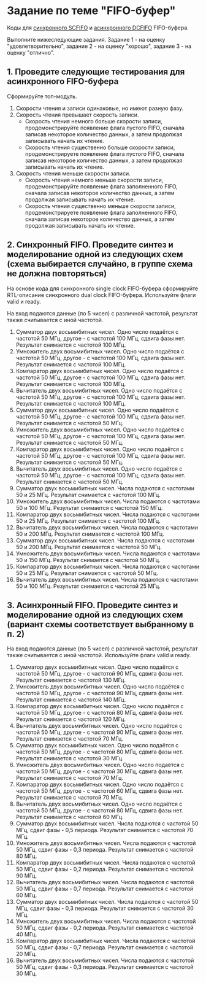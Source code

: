 # Задание по теме "FIFO-буфер"

Коды для [синхронного SCFIFO](https://github.com/einmpei/course_vlsidesign/tree/main/ASIC%20design/FIFO/Sync_FIFO/rtl) и [асинхронного DCFIFO](https://github.com/einmpei/course_vlsidesign/tree/main/ASIC%20design/FIFO/Async_FIFO/rtl) FIFO-буфера.

Выполните нижеследующие задания. Задание 1 - на оценку "удовлетворительно", задание 2 - на оценку "хорошо", задание 3 - на оценку "отлично".

## 1. Проведите следующие тестирования для асинхронного FIFO-буфера

Сформируйте топ-модуль.

1. Скорости чтения и записи одинаковые, но имеют разную фазу.
2. Скорость чтения превышает скорость записи.
    - Скорость чтения немного больше скорости записи, продемонстрируйте появление флага пустого FIFO, сначала записав некоторое количество данных, а затем продолжая записывать начать их чтение.
    - Скорость чтения существенно больше скорости записи, продемонстрируете появление флага пустого FIFO, сначала записав некоторое количество данных, а затем продолжая записывать начать их чтение.
3. Скорость чтения меньше скорости записи.
    - Скорость чтения немного меньше скорости записи, продемонстрируйте появление флага заполненного FIFO, сначала записав некоторое количество данных, а затем продолжая записывать начать их чтение.
    - Скорость чтения существенно меньше скорости записи, продемонстрируете появление флага заполненного FIFO, сначала записав некоторое количество данных, а затем продолжая записывать начать их чтение.

## 2. Синхронный FIFO. Проведите синтез и моделирование одной из следующих схем (схема выбирается случайно, в группе схема не должна повторяться)

На основе кода для синхронного single clock FIFO-буфера сформируйте RTL-описание синхронного dual clock FIFO-буфера. Используйте флаги valid и ready.

На вход подаются данные (по 5 чисел) с различной частотой, результат также считывается с иной частотой.

1. Сумматор двух восьмибитных чисел. Одно число подаётся с частотой 50 МГц, другое - с частотой 100 МГц, сдвига фазы нет. Результат снимается с частотой 100 МГц.
2. Умножитель двух восьмибитных чисел. Одно число подаётся с частотой 50 МГц, другое - с частотой 100 МГц, сдвига фазы нет. Результат снимается с частотой 100 МГц.
3. Компаратор двух восьмибитных чисел. Одно число подаётся с частотой 50 МГц, другое - с частотой 100 МГц, сдвига фазы нет. Результат снимается с частотой 100 МГц.
4. Вычитатель двух восьмибитных чисел.  Одно число подаётся с частотой 50 МГц, другое - с частотой 100 МГц, сдвига фазы нет. Результат снимается с частотой 100 МГц.
5. Сумматор двух восьмибитных чисел. Одно число подаётся с частотой 50 МГц, другое - с частотой 100 МГц, сдвига фазы нет. Результат снимается с частотой 50 МГц.
6. Умножитель двух восьмибитных чисел. Одно число подаётся с частотой 50 МГц, другое - с частотой 100 МГц, сдвига фазы нет. Результат снимается с частотой 50 МГц.
7. Компаратор двух восьмибитных чисел. Одно число подаётся с частотой 50 МГц, другое - с частотой 100 МГц, сдвига фазы нет. Результат снимается с частотой 50 МГц.
8. Вычитатель двух восьмибитных чисел.  Одно число подаётся с частотой 50 МГц, другое - с частотой 100 МГц, сдвига фазы нет. Результат снимается с частотой 50 МГц.
9. Сумматор двух восьмибитных чисел. Числа подаются с частотами 50 и 25 МГц. Результат снимается с частотой 100 МГц.
10. Умножитель двух восьмибитных чисел. Числа подаются с частотами 50 и 100 МГц. Результат снимается с частотой 150 МГц.
11. Компаратор двух восьмибитных чисел. Числа подаются с частотами 50 и 25 МГц. Результат снимается с частотой 100 МГц.
12. Вычитатель двух восьмибитных чисел. Числа подаются с частотами 50 и 200 МГц. Результат снимается с частотой 100 МГц.
13. Сумматор двух восьмибитных чисел. Числа подаются с частотами 50 и 200 МГц. Результат снимается с частотой 50 МГц.
14. Умножитель двух восьмибитных чисел. Числа подаются с частотами 50 и 150 МГц. Результат снимается с частотой 50 МГц.
15. Компаратор двух восьмибитных чисел. Числа подаются с частотами 50 и 25 МГц. Результат снимается с частотой 50 МГц.
16. Вычитатель двух восьмибитных чисел. Числа подаются с частотами 50 и 100 МГц. Результат снимается с частотой 25 МГц.

## 3. Асинхронный FIFO. Проведите синтез и моделирование одной из следующих схем (вариант схемы соответствует выбранному в п. 2)

На вход подаются данные (по 5 чисел) с различной частотой, результат также считывается с иной частотой. Используйте флаги valid и ready.

1. Сумматор двух восьмибитных чисел. Одно число подаётся с частотой 50 МГц, другое - с частотой 90 МГц, сдвига фазы нет. Результат снимается с частотой 130 МГц.
2. Умножитель двух восьмибитных чисел. Одно число подаётся с частотой 50 МГц, другое - с частотой 90 МГц, сдвига фазы нет. Результат снимается с частотой 140 МГц.
3. Компаратор двух восьмибитных чисел. Одно число подаётся с частотой 50 МГц, другое - с частотой 80 МГц, сдвига фазы нет. Результат снимается с частотой 120 МГц.
4. Вычитатель двух восьмибитных чисел.  Одно число подаётся с частотой 50 МГц, другое - с частотой 90 МГц, сдвига фазы нет. Результат снимается с частотой 70 МГц.
5. Сумматор двух восьмибитных чисел. Одно число подаётся с частотой 50 МГц, другое - с частотой 80 МГц, сдвига фазы нет. Результат снимается с частотой 30 МГц.
6. Умножитель двух восьмибитных чисел. Одно число подаётся с частотой 50 МГц, другое - с частотой 30 МГц, сдвига фазы нет. Результат снимается с частотой 70 МГц.
7. Компаратор двух восьмибитных чисел. Одно число подаётся с частотой 50 МГц, другое - с частотой 60 МГц, сдвига фазы нет. Результат снимается с частотой 70 МГц.
8. Вычитатель двух восьмибитных чисел.  Одно число подаётся с частотой 50 МГц, другое - с частотой 80 МГц, сдвига фазы нет. Результат снимается с частотой 60 МГц.
9. Сумматор двух восьмибитных чисел. Числа подаются с частотой 50 МГц, сдвиг фазы - 0,5 периода. Результат снимается с частотой 70 МГц.
10. Умножитель двух восьмибитных чисел. Числа подаются с частотой 50 МГц, сдвиг фазы - 0,3 периода. Результат снимается с частотой 80 МГц.
11. Компаратор двух восьмибитных чисел. Числа подаются с частотой 50 МГц, сдвиг фазы - 0,2 периода. Результат снимается с частотой 90 МГц.
12. Вычитатель двух восьмибитных чисел. Числа подаются с частотой 50 МГц, сдвиг фазы - 0,7 периода. Результат снимается с частотой 60 МГц.
13. Сумматор двух восьмибитных чисел. Числа подаются с частотой 50 МГц, сдвиг фазы - 0,3 периода. Результат снимается с частотой 30 МГц.
14. Умножитель двух восьмибитных чисел. Числа подаются с частотой 50 МГц, сдвиг фазы - 0,2 периода. Результат снимается с частотой 40 МГц.
15. Компаратор двух восьмибитных чисел. Числа подаются с частотой 50 МГц, сдвиг фазы - 0,7 периода. Результат снимается с частотой 20 МГц.
16. Вычитатель двух восьмибитных чисел. Числа подаются с частотой 50 МГц, сдвиг фазы - 0,3 периода. Результат снимается с частотой 30 МГц.
